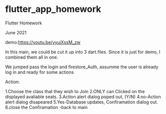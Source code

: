 # flutter_app_homework
 
 Flutter Homework

 June 2021
 
 demo:https://youtu.be/yyuiXssM_zw
 
 In this main, we could be cut it up into 3 dart.files. Since it is just for demo,
 I combined them all in one.
 
  We jumped pass the login and firestore_Auth, assumme the user is already log in
  and ready for some actions
 
  Action:
 
  1.Choose the class that they wish to Join
  2.ONLY can Clicked on the displayed avaliable seats.
  3.Action alert dialog poped out, (Y/N)
  4.no-Action alert dialog disapeared
  5.Yes-Database updates, Confiramation dialog out.
       6.close the Confiramation -back to main
 
